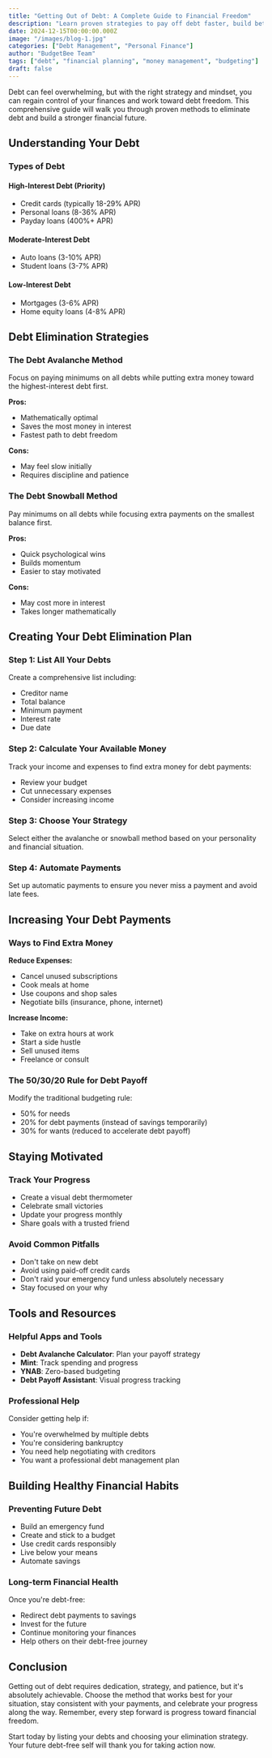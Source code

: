 ```yaml
---
title: "Getting Out of Debt: A Complete Guide to Financial Freedom"
description: "Learn proven strategies to pay off debt faster, build better money habits, and achieve lasting financial freedom with our comprehensive debt elimination guide."
date: 2024-12-15T00:00:00.000Z
image: "/images/blog-1.jpg"
categories: ["Debt Management", "Personal Finance"]
author: "BudgetBee Team"
tags: ["debt", "financial planning", "money management", "budgeting"]
draft: false
---
```


Debt can feel overwhelming, but with the right strategy and mindset, you can regain control of your finances and work toward debt freedom. This comprehensive guide will walk you through proven methods to eliminate debt and build a stronger financial future.

## Understanding Your Debt

### Types of Debt

#### **High-Interest Debt (Priority)**

- Credit cards (typically 18-29% APR)
- Personal loans (8-36% APR)
- Payday loans (400%+ APR)

#### **Moderate-Interest Debt**

- Auto loans (3-10% APR)
- Student loans (3-7% APR)

#### **Low-Interest Debt**

- Mortgages (3-6% APR)
- Home equity loans (4-8% APR)

## Debt Elimination Strategies

### The Debt Avalanche Method

Focus on paying minimums on all debts while putting extra money toward the highest-interest debt first.

**Pros:**

- Mathematically optimal
- Saves the most money in interest
- Fastest path to debt freedom

**Cons:**

- May feel slow initially
- Requires discipline and patience

### The Debt Snowball Method

Pay minimums on all debts while focusing extra payments on the smallest balance first.

**Pros:**

- Quick psychological wins
- Builds momentum
- Easier to stay motivated

**Cons:**

- May cost more in interest
- Takes longer mathematically

## Creating Your Debt Elimination Plan

### Step 1: List All Your Debts

Create a comprehensive list including:

- Creditor name
- Total balance
- Minimum payment
- Interest rate
- Due date

### Step 2: Calculate Your Available Money

Track your income and expenses to find extra money for debt payments:

- Review your budget
- Cut unnecessary expenses
- Consider increasing income

### Step 3: Choose Your Strategy

Select either the avalanche or snowball method based on your personality and financial situation.

### Step 4: Automate Payments

Set up automatic payments to ensure you never miss a payment and avoid late fees.

## Increasing Your Debt Payments

### Ways to Find Extra Money

**Reduce Expenses:**

- Cancel unused subscriptions
- Cook meals at home
- Use coupons and shop sales
- Negotiate bills (insurance, phone, internet)

**Increase Income:**

- Take on extra hours at work
- Start a side hustle
- Sell unused items
- Freelance or consult

### The 50/30/20 Rule for Debt Payoff

Modify the traditional budgeting rule:

- 50% for needs
- 20% for debt payments (instead of savings temporarily)
- 30% for wants (reduced to accelerate debt payoff)

## Staying Motivated

### Track Your Progress

- Create a visual debt thermometer
- Celebrate small victories
- Update your progress monthly
- Share goals with a trusted friend

### Avoid Common Pitfalls

- Don't take on new debt
- Avoid using paid-off credit cards
- Don't raid your emergency fund unless absolutely necessary
- Stay focused on your why

## Tools and Resources

### Helpful Apps and Tools

- **Debt Avalanche Calculator**: Plan your payoff strategy
- **Mint**: Track spending and progress
- **YNAB**: Zero-based budgeting
- **Debt Payoff Assistant**: Visual progress tracking

### Professional Help

Consider getting help if:

- You're overwhelmed by multiple debts
- You're considering bankruptcy
- You need help negotiating with creditors
- You want a professional debt management plan

## Building Healthy Financial Habits

### Preventing Future Debt

- Build an emergency fund
- Create and stick to a budget
- Use credit cards responsibly
- Live below your means
- Automate savings

### Long-term Financial Health

Once you're debt-free:

- Redirect debt payments to savings
- Invest for the future
- Continue monitoring your finances
- Help others on their debt-free journey

## Conclusion

Getting out of debt requires dedication, strategy, and patience, but it's absolutely achievable. Choose the method that works best for your situation, stay consistent with your payments, and celebrate your progress along the way. Remember, every step forward is progress toward financial freedom.

Start today by listing your debts and choosing your elimination strategy. Your future debt-free self will thank you for taking action now.
